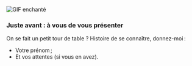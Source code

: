![GIF enchanté](https://media2.giphy.com/media/10a9ikXNvR9MXe/giphy.gif?cid=ecf05e4757qd674zna4tglexrjj43ux5e2sq2trecek8uipn&rid=giphy.gif)

### Juste avant : à vous de vous présenter

On se fait un petit tour de table ? Histoire de se connaître, donnez-moi :

- Votre prénom ;
- Et vos attentes (si vous en avez).
